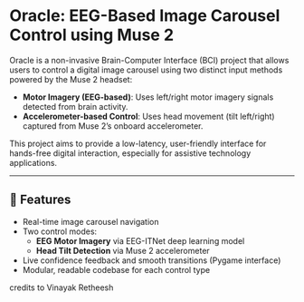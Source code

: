 # Oracle: EEG-Based Image Carousel Control using Muse 2

Oracle is a non-invasive Brain-Computer Interface (BCI) project that allows users to control a digital image carousel using two distinct input methods powered by the Muse 2 headset:

- **Motor Imagery (EEG-based)**: Uses left/right motor imagery signals detected from brain activity.
- **Accelerometer-based Control**: Uses head movement (tilt left/right) captured from Muse 2’s onboard accelerometer.

This project aims to provide a low-latency, user-friendly interface for hands-free digital interaction, especially for assistive technology applications.

---

## 🎯 Features

- Real-time image carousel navigation
- Two control modes:
  - **EEG Motor Imagery** via EEG-ITNet deep learning model
  - **Head Tilt Detection** via Muse 2 accelerometer
- Live confidence feedback and smooth transitions (Pygame interface)
- Modular, readable codebase for each control type

credits to Vinayak Retheesh